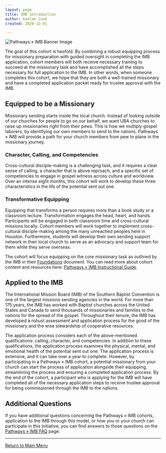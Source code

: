 ```yaml
---
layout: page
title: IMB Introduction
author: Keelan Cook
created: 2020-12-01

---
```

![Pathways » IMB Banner Image](https://i.imgur.com/aeVVD30.png)

The goal of this cohort is twofold. By combining a robust equipping process for missionary preparation with guided oversight in completing the IMB application, cohort members will both receive necessary training to succeed at the missionary task and have accomplished all the steps necessary for full application to the IMB. In other words, when someone completes this cohort, we hope that they are both a well-trained missionary and have a completed application packet ready for trustee approval with the IMB.

## Equipped to be a Missionary

Missionary sending starts inside the local church. Instead of looking outside of our churches for people to go on our behalf, we want UBA churches to raise up missionaries right from their pews. This is how we multiply gospel laborers, by identifying our own members to send to the nations. Pathways » IMB will provide a path for your church members from pew to plane in the missionary journey. 

### Character, Calling, and Competencies
Cross-cultural disciple-making is a challenging task, and it requires a clear sense of calling, a character that is above reproach, and a specific set of competencies to engage in gospel witness across culture and worldview. Over an intense eight months, this cohort will work to develop these three characteristics in the life of the potential sent out one.

### Transformative Equipping
Equipping that transforms a person requires more than a book study or a classroom lecture. Transformation engages the head, heart, and hands. Participants will be engaged in both classroom time and cross-cultural missions locally. Cohort members will work together to implement cross-cultural disciple-making among the many unreached peoples here in Houston. Furthermore, students will develop their own sending support network in their local church to serve as an advocacy and support team for them while they serve overseas. 

The cohort will focus equipping on the core missionary task as outlined by the IMB in their [Foundations](https://www.imb.org/wp-content/uploads/2020/03/Foundations-English-v2.pdf) document. You can read more about cohort content and resources here: [Pathways » IMB Instructional Guide](/docs/pathways-imb-instructional-guide/).


## Applied to the IMB
The International Mission Board (IMB) of the Southern Baptist Convention is one of the largest missions sending agencies in the world. For more than 175 years, the IMB has worked with Baptist churches across the United States and Canada to send thousands of missionaries and families to the nations for the spread of the gospel. Throughout their tenure, the IMB has developed a robust assessment and application process for the good of the missionary and the wise stewardship of cooperative resources. 

The application process considers each of the above-mentioned qualifications: calling, character, and competencies. In addition to these qualifications, the application process examines the physical, mental, and emotional health of the potential sent out one. The application process is extensive, and it can take over a year to complete. However, by participating in a Pathways » IMB cohort, a potential missionary from your church can start the process of application alongside their equipping, streamlining the process and ensuring a completed application process. By the end of the cohort, a participant who is applying for the IMB will have completed all of the necessary application steps to receive trustee approval for being commissioned through the IMB to the nations.

## Additional Questions

If you have additional questions concerning the Pathways » IMB cohorts, application to the IMB through this model, or how you or your church can participate in this initiative, you can find answers to those questions on the [Pathways » IMB FAQ](/docs/pathways-imb-faq/) page.

---

[Return to Main Menu](https://pathways.ml/pathways-imb/)